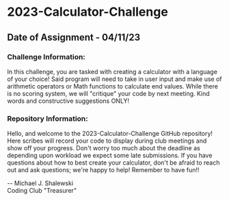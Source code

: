 # 2023-Calculator-Challenge

## Date of Assignment - 04/11/23

### Challenge Information:

In this challenge, you are tasked with creating a calculator with a language of your choice! Said program will need to take in user input and make use of arithmetic operators or Math functions to calculate end values. While there is no scoring system, we will "critique" your code by next meeting. Kind words and constructive suggestions ONLY!

### Repository Information:

Hello, and welcome to the 2023-Calculator-Challenge GitHub repository! Here scribes will record your code to display during club meetings and show off your progress. Don't worry too much about the deadline as depending upon workload we expect some late submissions. If you have questions about how to best create your calculator, don't be afraid to reach out and ask questions; we're happy to help! Remember to have fun!!

-- Michael J. Shalewski<br>
    Coding Club "Treasurer"
